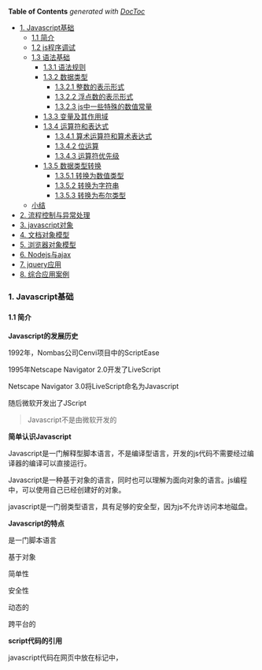 <!-- START doctoc generated TOC please keep comment here to allow auto update -->
<!-- DON'T EDIT THIS SECTION, INSTEAD RE-RUN doctoc TO UPDATE -->
**Table of Contents**  *generated with [DocToc](https://github.com/thlorenz/doctoc)*

- [1. Javascript基础](#1-javascript%E5%9F%BA%E7%A1%80)
  - [1.1 简介](#11-%E7%AE%80%E4%BB%8B)
  - [1.2 js程序调试](#12-js%E7%A8%8B%E5%BA%8F%E8%B0%83%E8%AF%95)
  - [1.3 语法基础](#13-%E8%AF%AD%E6%B3%95%E5%9F%BA%E7%A1%80)
    - [1.3.1 语法规则](#131-%E8%AF%AD%E6%B3%95%E8%A7%84%E5%88%99)
    - [1.3.2 数据类型](#132-%E6%95%B0%E6%8D%AE%E7%B1%BB%E5%9E%8B)
      - [1.3.2.1 整数的表示形式](#1321-%E6%95%B4%E6%95%B0%E7%9A%84%E8%A1%A8%E7%A4%BA%E5%BD%A2%E5%BC%8F)
      - [1.3.2.2 浮点数的表示形式](#1322-%E6%B5%AE%E7%82%B9%E6%95%B0%E7%9A%84%E8%A1%A8%E7%A4%BA%E5%BD%A2%E5%BC%8F)
      - [1.3.2.3 js中一些特殊的数值常量](#1323-js%E4%B8%AD%E4%B8%80%E4%BA%9B%E7%89%B9%E6%AE%8A%E7%9A%84%E6%95%B0%E5%80%BC%E5%B8%B8%E9%87%8F)
    - [1.3.3 变量及其作用域](#133-%E5%8F%98%E9%87%8F%E5%8F%8A%E5%85%B6%E4%BD%9C%E7%94%A8%E5%9F%9F)
    - [1.3.4 运算符和表达式](#134-%E8%BF%90%E7%AE%97%E7%AC%A6%E5%92%8C%E8%A1%A8%E8%BE%BE%E5%BC%8F)
      - [1.3.4.1 算术运算符和算术表达式](#1341-%E7%AE%97%E6%9C%AF%E8%BF%90%E7%AE%97%E7%AC%A6%E5%92%8C%E7%AE%97%E6%9C%AF%E8%A1%A8%E8%BE%BE%E5%BC%8F)
      - [1.3.4.2 位运算](#1342-%E4%BD%8D%E8%BF%90%E7%AE%97)
      - [1.3.4.3 运算符优先级](#1343-%E8%BF%90%E7%AE%97%E7%AC%A6%E4%BC%98%E5%85%88%E7%BA%A7)
    - [1.3.5 数据类型转换](#135-%E6%95%B0%E6%8D%AE%E7%B1%BB%E5%9E%8B%E8%BD%AC%E6%8D%A2)
      - [1.3.5.1 转换为数值类型](#1351-%E8%BD%AC%E6%8D%A2%E4%B8%BA%E6%95%B0%E5%80%BC%E7%B1%BB%E5%9E%8B)
      - [1.3.5.2 转换为字符串](#1352-%E8%BD%AC%E6%8D%A2%E4%B8%BA%E5%AD%97%E7%AC%A6%E4%B8%B2)
      - [1.3.5.3 转换为布尔类型](#1353-%E8%BD%AC%E6%8D%A2%E4%B8%BA%E5%B8%83%E5%B0%94%E7%B1%BB%E5%9E%8B)
  - [小结](#%E5%B0%8F%E7%BB%93)
- [2. 流程控制与异常处理](#2-%E6%B5%81%E7%A8%8B%E6%8E%A7%E5%88%B6%E4%B8%8E%E5%BC%82%E5%B8%B8%E5%A4%84%E7%90%86)
- [3. javascript对象](#3-javascript%E5%AF%B9%E8%B1%A1)
- [4. 文档对象模型](#4-%E6%96%87%E6%A1%A3%E5%AF%B9%E8%B1%A1%E6%A8%A1%E5%9E%8B)
- [5. 浏览器对象模型](#5-%E6%B5%8F%E8%A7%88%E5%99%A8%E5%AF%B9%E8%B1%A1%E6%A8%A1%E5%9E%8B)
- [6. Nodejs与ajax](#6-nodejs%E4%B8%8Eajax)
- [7. jquery应用](#7-jquery%E5%BA%94%E7%94%A8)
- [8. 综合应用案例](#8-%E7%BB%BC%E5%90%88%E5%BA%94%E7%94%A8%E6%A1%88%E4%BE%8B)

<!-- END doctoc generated TOC please keep comment here to allow auto update -->

### 1. Javascript基础

#### 1.1 简介

**Javascript的发展历史**

1992年，Nombas公司Cenvi项目中的ScriptEase

1995年Netscape Navigator 2.0开发了LiveScript

Netscape Navigator 3.0将LiveScript命名为Javascript

随后微软开发出了JScript

> Javascript不是由微软开发的

**简单认识Javascript**

Javascript是一门解释型脚本语言，不是编译型语言，开发的js代码不需要经过编译器的编译可以直接运行。

Javascript是一种基于对象的语言，同时也可以理解为面向对象的语言。js编程中，可以使用自己已经创建好的对象。

javascript是一门弱类型语言，具有足够的安全型，因为js不允许访问本地磁盘。

**Javascript的特点**

是一门脚本语言

基于对象

简单性

安全性

动态的

跨平台的

**script代码的引用**

javascript代码在网页中放在<script></script>标记中，<script>标记不是自闭合标签，不能通过下面方式使用。

```html
<script src="" /><!-- 不能通过这种方式使用，<script>不是自闭合标签 -->
```

**js代码的引用方式有如下几种方式**

1. 放在html中的<script>标记中

```html
<script>
    function hello(){
        alert("hello!");
    }

    hello();
</script>
```

2. html中通过script标记的src属性导入外部的js文件

```html
<script src="../js/util.js"></script>
```

3. 嵌入到html标记中

```html
<body onload="alert('hello world!');"></body>
<input type="text" onblur="alert(this.value)" /> <!--表示在input失去焦点的时候弹出当前输入框的值-->
```

4. 可以在a标记中的href属性中通过javascript:的方式使用嵌入js代码

```html
<a href="javascript:alert('hello world,a标记');">弹出</a>
```

#### 1.2 js程序调试

1. alert调试

```html
<script>
    x = 10;
    alert(1);
    document.write("", +x);
    alert(2);
</script>
```
可以通过两个提示框的方式判断x的操作是否成功

alert会中断程序的执行，在当前的alert执行完成后才会继续执行后续语句

2. console调试

console.log不会中断程序的执行，它只是在控制台打印信息，不影响程序的执行。

console.assert():会判断一个表达式的真假，如果为假，则输出异常信息，并抛出异常

```html
<script>
    var result = 1;
    console.assert(result);
    var year = 2022;
    console.assert(year === 2028);
</script>
```

效果如下:

![console.assert调试抛出异常](./images/i1.png)

3. 断点调试

![chrome浏览器调试面板的功能按钮](./images/i2.png)

4. 在代码中添加debugger语句实现断点

在代码中添加debugger调试，注意在调试完成之后需要把该语句debugger删除掉

#### 1.3 语法基础

##### 1.3.1 语法规则

**标识符**

js中，为各种变量、函数、类等起的名字，就是标识符

**标识符的规则**

字母、数字、下划线、$组合而成

标识符不能以数字开头

大小写敏感，长度无限制

不能使用系统预留字、关键字

**注释**

注释有两种

// ：单行注释

/* */：多行注释

##### 1.3.2 数据类型

javascript中的数据类型主要包括三大类：

**基本类型**

数值、字符串、布尔类型

**引用类型**

也称为对象类型，如数组、Object

**特殊类型**

undefined、null

**typeof检测变量的数据类型**

未定义：undefined --- name除外，name在部分浏览器中是window的全局属性

布尔值：boolean

字符串：string

NaN、数值：number

数组、对象或null：object

function定义的函数、函数表达式、箭头函数等各种方式定义的函数：function

```html
<script>
    function sum(a, b) {
        return a + b;
    }
    const arr = [];
    const add = (a, b) => {
        return a + b;
    }
    const increase = function (a, b) {
        return a + b;
    }
    console.log("typeof 未定义的变量username:", typeof username); // undefined
    console.log("typeof 函数:", typeof sum); // function
    console.log("typeof 箭头函数:", typeof add); // function
    console.log("typeof 变量函数:", typeof increase); // function
    console.log("typeof undefined:", typeof undefined); // undefined
    console.log("typeof null:", typeof null); // object
    console.log("typeof 数组:", typeof arr); // object
    console.log("typeof NaN:", typeof NaN); // number
</script>
```

> 这里可以关注下window的属性，window的属性都不能直接作为普通的标识符使用，window下的全局变量很多，可以通过打印window属性来查看下。

数值型就是表示实数，即整数和浮点数
###### 1.3.2.1 整数的表示形式

**十进制整数**

0-9的10个阿拉伯数字表示，如0，10，15，-12

**八进制整数**

以0开头、由0-7的8个阿拉伯数字表示，如022，031

**十六进制整数**

以0x或者0X开头，由a-f6个字母以及0-9的10个数字表示，如0x12，0x26

###### 1.3.2.2 浮点数的表示形式

**十进制浮点数**

由数字和小数点组成: 12.3,123.5

**科学计数法**

较大的数会使用到科学计数法，如1.235e3表示1.235x10<sup>3</sup>或者1.235E2等

科学计数法中，e的前面可以是小数，但是e的后面只能是整数，表示乘方

在使用科学计数法中，e的前面没有数字是错误的使用方式，e的后面没有整数，也是错误的使用形式，如:

1.2e、E3等都是错误的使用方式

###### 1.3.2.3 js中一些特殊的数值常量

Infinity:表示无穷大的常量

NaN：非数值

Number.MIN_VALUE:可表示的最小数值

1. 字符串

2. 布尔值

只有两个值：true、false

3. Undefined

只有一个值：undefined

4. Null

只有一个值：null

**undefined和null的联系**

undefined和null的相等性判断,在非全等型判断的时候，它们两个是相等的，但是在全等型判断时它们两个是不等的。

```js
console.log(undefined == null); // true
console.log(undefined === null); // false
```

区别

1. null是javascript语言的关键字，undefined是js预定义的全局变量，不是关键字

2. 执行typeof运算，null返回的是object，undefined返回的是undefined

3. 两者在根据需要转换为字符串的时候，undefined会转为“undefined”，null会转为"null"

变量没有被赋值而被使用的时候，这个变量就会是一个undefined

一般情况下不会给一个变量赋值为undefined，但是有可能会给一个变量赋值为null

undefined是系统级别的，null为程序级别的

##### 1.3.3 变量及其作用域

js中，通过"use strict"定义为严格模式，严格模式下，变量必须先声明后使用个，否则报错。

作用域指变量的可见性，js中的作用域可分为全局作用域和局部作用域

js在非严格模式下，变量可以不先声明而直接使用，这样的变量是全局的作用域

js函数可以嵌套，在这种情况下，内部函数可以访问外部函数变量，但是外部函数不能访问内部函数的变量

```ts
function foo() {
    var x = 1;
    function bar() {
        var y = 2;
        console.log("内部函数访问外部函数的变量x:", x); // 1
    }
    bar();
    console.log("外部函数访问内部函数中的变量y:", y); // 会报错，y is not defined
}

foo();
```

![函数嵌套情况下内部函数可以访问外部函数变量反之但不行](./images/i3.png)

```js
function foo() {
    var x = 1;
    function bar() {
        var x = 2;
        console.log("内部函数bar中的x:", x); // 2
    }
    bar();
    console.log("外部函数中的x:", x); // 1
    
}
foo();
```

案例中，内部函数bar中重新定了变量x，所以在内部函数中的变量x和外部函数中的变量x是没有关系的，它们是两个独立的变量，所以最终的输出结果为内部的变量输出2，外部变量输出1.

但是如果内部函数bar中不是重新声明的变量x，而是直接给变量重新赋值，那么情况就不同了：

```js
function foo() {
    x = 1;
    function bar() {
        var x = 2;
        console.log("内部函数bar中的x:", x); // 2
    }
    bar();
    console.log("外部函数中的x:", x); // 2
    
}
foo();
```

该案例中，内部函数中是对变量x重新赋值了，这个变量在内部函数中没有定义，它会沿着原型链向外部寻找，在外部函数找到了定义，就改变了外部函数中变量x的值，所以内部函数和外部函数中的变量x的值都成了2.

这个时候，我又修改了下代码的执行顺序，我先执行外部函数的打印然后再执行内部函数：

```js
function foo() {
    x = 1;
    function bar() {
        x = 2;
        console.log("内部函数bar中的x:", x); // 2
    }
    console.log("外部函数中的x:", x); // 1
    bar();
}
foo();
```

最新的案例中，外部函数中的x仍旧是1，但是内部函数x是2.因为虽然内部函数可以访问外部函数的变量，且内部函数的变量也不是通过var声明的，但是我们需要注意执行顺序，先执行的外部函数，然后才去执行的内部函数，在执行了内部函数之后外部函数中的变量x才变成了2.所以最终的执行结果是外部函数的x为1，内部函数的x为2.

**js中没有块级作用域的概念**

块级作用域，即{}的作用域，js中没有块级作用域的概念。

如案例中for循环中定义了变量i和j，但是在for循环外部都访问到了这个变量。

```js
function baz() {
    for (var i = 0; i < 5; i++) { }
    console.log("i:", i); // 5
    var obj = {
        name: "Lily"
    };
    for (var attr in obj) {
        var j = 10;
    }
    console.log("j:", j); // 10
}
baz();
```

**变量提升**

会把变量的声明提升到函数顶部，但是赋值操作只有执行到了当前的语句行才会真正的赋值

##### 1.3.4 运算符和表达式

对各种数据进行加工的过程称为运算，表示各种不同运算的符号称为运算符，参与运算的数据称为操作数

**运算符的分类**

按照操作数的数量来分：一元运算符、二元运算符、三元运算符

按照功能划分：赋值运算符、算术运算符、关系运算符、逻辑运算符、位运算符、条件运算符等

**表达式**

由运算符和操作数按一定语法形式组成的符号序列

一个常量或者一个变量名字是最简单的表达式，其值就是该常量或者变量的值

表达式的值还可以用作其他表达式的操作数，形成复杂的表达式

###### 1.3.4.1 算术运算符和算术表达式

算术运算符完成数学中的加、减、乘、除四则运算

1. 单目运算符：有4个

+(加)、-(减)、++(自增)、--(自减)

2. 双目运算符：有5个

+(加)、-(减)、*(乘)、/(除)、%(取余、求余)

由算术运算符链接起来的表达式称为算术表达式

下面的案例都是表达式：

```js
var a = 10;
var b = a + 2;
var c = a + b;
```

> 表达式和语句有什么关系呢？

###### 1.3.4.2 位运算

###### 1.3.4.3 运算符优先级

![运算符优先级](./images/i4.png)

##### 1.3.5 数据类型转换

###### 1.3.5.1 转换为数值类型

有3个函数可以将非数值类型转换为数值类型

Number()、parseInt()、parseFloat()

Number()可以将任何类型的数据转换为数值，parseInt()和parseFloat()只能将字符转换为数值

**Number()的转换规则**

1. true和false，分别返回1和0

2. 如果是数字值，则原样返回

3. 如果是null，则返回0

4. 如果是undefined，返回NaN

5. 如果是字符串
    - 如果是字符串中只包含数字，则将其转换为十进制数值
    - 如果字符串中包含有效的十六进制如0xac，则将其转换为等值的十进制整数值；
    - 如果是空字符串，则返回0
    - 除上述之外的其他字符，则返回NaN

**parseInt()转换规则**

1. parseInt()可以使用第二个参数，表示基数

2. parseInt()在将字符串转换为数值时，更多的是看该字符串是否符合数值模式。它会忽略字符串前面的空格，直到找到第一个非空格字符

3. 如果第一个字符不是数字字符或者负号，parseInt()则会返回NaN

4. 如果第一个字符是数字字符，parseInt()会继续解析第2个字符，直到解析完所有的后续字符或者遇到了一个非数字字符

```js
var n1 = '1234hello';
console.log(parseInt(n1)); // 1234
var n2 = '12.3';
console.log(parseInt(n2)); // 12
```
5. 如果字符串中的第一个字符是数字字符，parseInt()能够自动识别出各种整数形式，如八进制、十进制还是十六进制

**parseFloat()函数转换规则**

与parseInt()转换规则类似


**parseFloat()和parseInt()的区别**

1. parseFloat()函数参数的第一个小数点是有效的，parseInt()函数参数的第一个小数点是无效字符

2. parseFloat()始终会忽略参数最前面的0，parseInt()不会忽略参数前面的0

> 浮点数没有八进制、十进制、十六进制等进制的概念

###### 1.3.5.2 转换为字符串

把数值转换为字符串有两种方式：

1. 使用toString()方法

toString()方法也可以指定基数参数

```js
var num = 10;
console.log("默认转换为十进制字符串:",num.toString()); // 10
console.log("指定转换为二进制字符串:", num.toString(2)); // 1010
console.log("指定转换为八进制字符串:", num.toString(8)); // 12
console.log("指定转换为十六进制字符串:", num.toString(16)); // a
```

> undefined和null不能通过toString()将其转换为字符串，因为undefined和null没有toString()方法

2. 使用函数String()

如果不确定要转换的值是否是undefined或null的时候，可以使用String()来进行转换，String()可以将任何类型的值转换为字符串,包括undefined和null

```js
var num2 = undefined;
var nl = null;
console.log("String(null)",String(nl)); // null
console.log("String(undefined):", String(num2)); // undefined
console.log("null.toString()",nl.toString()); // 异常，因为null没有toString()方法
console.log("undefined.toString():", num2.toString()); // 异常，undefined没有toString()方法
```

###### 1.3.5.3 转换为布尔类型

js中布尔类型只有两个值：true、false

1. 可以使用Boolean()函数将值转换为布尔类型

   各种数据类型与布尔类型的转换规则

   | 数据类型  | 转换为true                  | 转换为false |
   | --------- | --------------------------- | ----------- |
   | Boolean   | true                        | false       |
   | String    | 任何非空字符串              | 空字符串    |
   | Number    | 任何非0的数字值，包括无穷大 | 0和NaN      |
   | Object    | 任何非空对象                | null        |
   | Undefined |                             | undefined   |

   > 注意空字符串和带有空格的字符串，只含有一个空格字符的字符串不是空字符串


#### 1.4 动态内容生成和基本交互

##### 1.4.1 动态内容生成

通过document.write()可以动态生成内容

```js
var username = "Nicholas Zakas";
var age = 21;
var isStudent = true;
document.write("姓名:", username, '<br/>');
document.write("年龄:", age, '<br />');
document.write("是否为学生:", isStudent);
```

可以通过alert()、confirm()、prompt()与用户产生交互
##### 1.4.2 alert()

##### 1.4.3 confirm()

##### 1.4.4 prompt()

prompt():点击确定返回输入的值，点击取消返回null

```js
var age;
age = prompt("年龄:", "16");
if (age) {
    console.log("年龄为:", age);
} else {
    console.log("年龄保密",age);
}
```
#### 小结
**数据类型**

Javascript中的数据类型分为三大类:基本类型(数值型、字符串和布尔型)、引用类型(也称为对象类型)、特殊类型(undefined和null)

变量的作用域指变量的可见性。javascript中的变量作用域分为全局变量和局部变量。

一个完整的javascript程序由3部分组成:核心(ECMAScript)、浏览器对象模型(BOM)和文档对象模型(DOM)。

**以下变量具有全局的作用域**

所有定义在最外层的变量 --- 非函数体内部

未定义而直接赋值的变量

所有window对象的属性

**在函数体内通过var、let、const关键字定义的变量是局部作用域变量，只在函数内部生效**

### 2. 流程控制与异常处理
#### 2.1 流程控制

##### 2.1.1 分支结构

分支结构，就是根据条件选择程序流程的结构，语句有：

**if：单分支结构**

if(条件表达式){
    js语句
}

**if……else:双分支结构**

if(条件表达式){
    语句
}else {
    语句
}

**嵌套的if语句:嵌套结构**

if(条件表达式){
    语句
}else {
    if(条件表达式){
        语句
    }
}

**多选择if语句**

if(条件表达式){
    语句
}else if(条件表达式){
    语句
}else if(条件表达式){
    语句
}……

**switch语句**

switch(表达式){
    case 常量表达式1:
        语句1；
        [break;] // break可选，选了，直接跳出，否则继续执行
    case 常量表达式2:
        语句2;
        [break]
    ……
    default
        语句
        [break]
}

常量表达式的值可以是整数或者字符串

case后的常量值不能相同

case后的语句可以有多个语句，可以不用{}括起来

每种情况执行完成后，使用break跳出当前分支，否则会继续执行下一个分支 ---- break可选

default可选

case和default的顺序可以调整
##### 2.1.2 循环结构

#### 2.2 javascript异常处理

##### 2.2.1 javascript异常处理

javascript从ES3开始提供了异常处理机制

**js中的异常捕获机制**

1. try……catch语句：js中处理异常的标准方式

try{
    // 可能会发生异常的代码
}catch(err){
    // 发生错误执行的代码
}

```js
try{
    console.log(b);
    console.log("不要找我了，我不会输出的");
}catch(err){
    console.log("发生错误了");
    console.log(err);
}
// console.log(b);
console.log("try……catch执行后的代码");
```

执行异常捕获的一个优势是，当发生了异常后，异常后面的代码还会继续执行，如果不捕获异常，则异常后面的代码不会再继续执行，而是运行到异常部分程序终止。

虽然不捕获异常，浏览器也能够报错。

2. finally语句

finally语句和try……catch配合使用，无论有没有发生异常，finally中的语句都要执行。

比如在需要读取资源、读取缓冲区内容的时候，可能就会使用到finally语句。

try{
    // 可能会发生异常的语句
}catch(err){
    // 发生异常后执行的代码
}finally{
    // 无论是否发生异常，都要执行的代码
}

js中，如果有了finally语句，则catch语句可以省略，但是优秀的实践是永远带着catch语句。

##### 2.2.2 javascript的错误类型

javascript中共定义了7种错误类型

1. Error: 最基本的错误类型，其他的错误类型都是继承自这个类型

2. EvalError(eval错误)

    eval函数没有被正确的执行
3. RangeError:范围错误

    超出有效范围，比如使用数组时下标超界

4. ReferenceError:引用错误

    引用了一个不存在的变量

5. SyntaxError:语法错误

    解析代码时发生的语法错误

6. TypeError:类型错误

    变量或参数不是预期类型。比如对原始类型字符串、数值、布尔值类型时使用new操作符，就会抛出这种错误，因为new操作符的参数应该是一个构造函数。调用对象不存在的方法也会发生这种错误。

7. URLError:URL错误

    与url相关函数的参数不正确，主要是encodeURI()、decodeURI()、encodeURIComponent()、decodeURIComponent()、escape()、unescape()这6个url相关的函数

##### 2.2.3 使用throw主动抛出异常

1. 抛出javascript内置错误类型的对象

通过throw抛出异常后，异常后面的代码终止执行

```js
function foo(num){
    if(typeof num === "number"){
        return num * num;
    }else {
        throw new TypeError("类型错误，请传入一个数字");
    }
}
foo("12");
console.log("2223");
```

案例中通过throw抛出了异常后，那么抛出异常后的代码console.log("2223");是不会再被执行到的

2. 抛出自定义类型的错误对象

js中，也可以自定义错误类型，然后抛出自定义类型的错误对象，

如果要抛出自定义错误类型对象，只需要继承任何一个内置的错误类型即可，一般都是直接继承子Error。

```js
// throw抛出自定义错误类型对象
function MyError(message){
    this.message = message;
    this.name = "自定义类型错误对象";
}

MyError.prototype = new Error();
try{
    throw new MyError("注意：这是自定义错误类型");
}catch(err){
    console.log(err.message);
}
```

##### 2.2.4 异常处理事件

javascript的window对象有一个onerror属性，可以用来处理捕获异常事件。

window.onerror只能捕获系统异常，不能捕获自定义异常

window.onerror可以返回一个布尔值:
    当返回true:表示浏览器不需要再做额外的错误处理，也就是说浏览器不需要显示错误信息
    当返回fasle:浏览器会提示错误信息

当img标签的资源载入失败时，会调用onerror事件

```html
<script>
    function fun(obj){
        console.log("123");
        console.log("666",obj);
        obj.src="../images/img1.jpg";
    }

    window.onerror = function(msg,url,line){
        console.log("Error:"+ msg + "\n" + url + ":" + line);
        // return true
    }
    // console.log('异常捕获以后了');
</script>
<img src="https://p3-passport.byteimg.com/img/us~100x100.awebp" onerror="fun(this)" alt="">
```

在img资源调用失败时触发了onerror事件，然后替换为了默认图片

#### 2.3 函数

#### 2.4 闭包

### 3. javascript对象

### 4. 文档对象模型

### 5. 浏览器对象模型

### 6. Nodejs与ajax

### 7. jquery应用

### 8. 综合应用案例